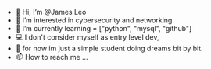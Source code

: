 - 👋 Hi, I’m @James Leo
- 👀 I’m interested in cybersecurity and networking.	
- 🌱 I’m currently learning = ["python", "mysql", "github"]
- 💻 I don't consider myself as entry level dev, 
- 💞️ 	for now im just a simple student doing dreams bit by bit.
- 📫 How to reach me ...

<!---
JamesWithLeo/JamesWithLeo is a ✨ special ✨ repository because its `README.md` (this file) appears on your GitHub profile.
You can click the Preview link to take a look at your changes.
--->
